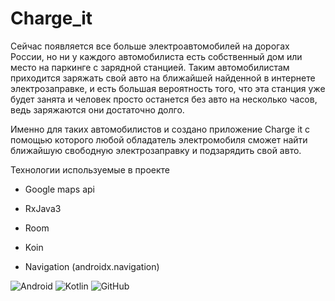 # Charge_it
  Сейчас появляется все больше электроавтомобилей на дорогах России, но ни у каждого автомобилиста есть собственный дом или место на паркинге с зарядной станцией. 
Таким автомобилистам приходится заряжать свой авто на ближайшей найденной в интернете электрозаправке, и есть большая вероятность того, что эта станция уже будет занята и человек просто останется без авто на несколько часов, ведь заряжаются они достаточно долго.

  Именно для таких автомобилистов и создано приложение Charge it с помощью которого любой обладатель электромобиля сможет найти ближайшую свободную электрозаправку и подзарядить свой авто.
  
  Технологии используемые в проекте
  
  + Google maps api
  
+ RxJava3

+ Room

+ Koin

+ Navigation (androidx.navigation)


![Android](https://img.shields.io/badge/Android-3DDC84?style=for-the-badge&logo=android&logoColor=white) ![Kotlin](https://img.shields.io/badge/kotlin-%237F52FF.svg?style=for-the-badge&logo=kotlin&logoColor=white) ![GitHub](https://img.shields.io/badge/github-%23121011.svg?style=for-the-badge&logo=github&logoColor=white)
